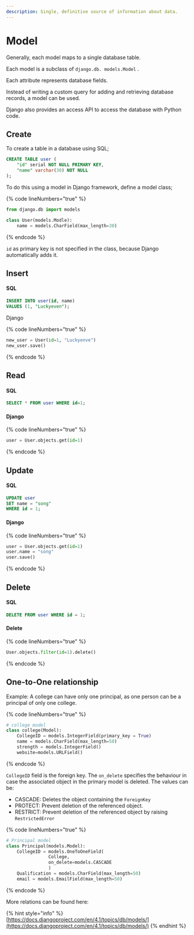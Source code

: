 ```yaml
---
description: Single, definitive source of information about data.
---
```


# Model

Generally, each model maps to a single database table.

Each model is a subclass of `django.db. models.Model` .

Each attribute represents database fields.

Instead of writing a custom query for adding and retrieving database records, a model can be used.

Django also provides an access API to access the database with Python code.&#x20;

## Create

To create a table in a database using SQL;

```sql
CREATE TABLE user (
    "id" serial NOT NULL PRIMARY KEY,
    "name" varchar(30) NOT NULL
);
```

To do this using a model in Django framework, define a model class;

{% code lineNumbers="true" %}
```python
from django.db import models

class User(models.Modle):
    name = models.CharField(max_length=30)
```
{% endcode %}

`id` as primary key is not specified in the class, because Django automatically adds it.

## Insert

#### SQL

```sql
INSERT INTO user(id, name)
VALUES (1, "Luckyeven");
```

Django

{% code lineNumbers="true" %}
```python
new_user = User(id=1, "Luckyenve")
new_user.save()
```
{% endcode %}

## Read

#### SQL

```sql
SELECT * FROM user WHERE id=1;
```

#### Django

{% code lineNumbers="true" %}
```python
user = User.objects.get(id=1)
```
{% endcode %}

## Update

#### SQL

```sql
UPDATE user
SET name = "song"
WHERE id = 1;
```

#### Django

{% code lineNumbers="true" %}
```python
user = User.objects.get(id=1)
user.name = "song"
user.save()
```
{% endcode %}

## Delete

#### SQL

```sql
DELETE FROM user WHERE id = 1;
```

#### Delete

{% code lineNumbers="true" %}
```python
User.objects.filter(id=1).delete()
```
{% endcode %}

## One-to-One relationship

Example: A college can have only one principal, as one person can be a principal of only one college.

{% code lineNumbers="true" %}
```python
# college model
class college(Model): 
    CollegeID = models.IntegerField(primary_key = True) 
    name = models.CharField(max_length=50) 
    strength = models.IntegerField() 
    website=models.URLField() 
```
{% endcode %}

`CollegeID` field is the foreign key. The `on_delete` specifies the behaviour in case the associated object in the primary model is deleted. The values can be:

* CASCADE: Deletes the object containing the `ForeignKey`
* PROTECT: Prevent deletion of the referenced object.
* RESTRICT: Prevent deletion of the referenced object by raising `RestrictedError`

{% code lineNumbers="true" %}
```python
# Principal model
class Principal(models.Model): 
    CollegeID = models.OneToOneField( 
                College, 
                on_delete=models.CASCADE 
                ) 
    Qualification = models.CharField(max_length=50) 
    email = models.EmailField(max_length=50) 

```
{% endcode %}

More relations can be found here:

{% hint style="info" %}
[https://docs.djangoproject.com/en/4.1/topics/db/models/](https://docs.djangoproject.com/en/4.1/topics/db/models/)
{% endhint %}

